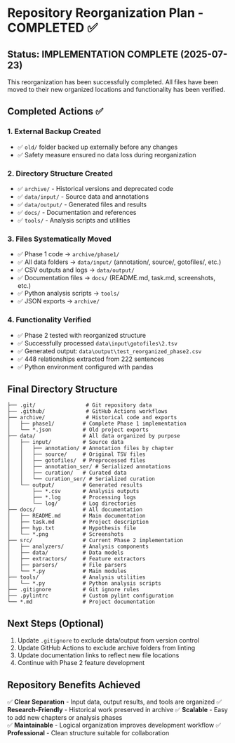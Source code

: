 # Repository Reorganization Plan - COMPLETED ✅

## Status: IMPLEMENTATION COMPLETE (2025-07-23)

This reorganization has been successfully completed. All files have been moved to their new organized locations and functionality has been verified.

## Completed Actions ✅

### 1. External Backup Created
- ✅ `old/` folder backed up externally before any changes
- ✅ Safety measure ensured no data loss during reorganization

### 2. Directory Structure Created
- ✅ `archive/` - Historical versions and deprecated code
- ✅ `data/input/` - Source data and annotations
- ✅ `data/output/` - Generated files and results  
- ✅ `docs/` - Documentation and references
- ✅ `tools/` - Analysis scripts and utilities

### 3. Files Systematically Moved
- ✅ Phase 1 code → `archive/phase1/`
- ✅ All data folders → `data/input/` (annotation/, source/, gotofiles/, etc.)
- ✅ CSV outputs and logs → `data/output/`
- ✅ Documentation files → `docs/` (README.md, task.md, screenshots, etc.)
- ✅ Python analysis scripts → `tools/`
- ✅ JSON exports → `archive/`

### 4. Functionality Verified
- ✅ Phase 2 tested with reorganized structure
- ✅ Successfully processed `data\input\gotofiles\2.tsv`
- ✅ Generated output: `data\output\test_reorganized_phase2.csv`
- ✅ 448 relationships extracted from 222 sentences
- ✅ Python environment configured with pandas

## Final Directory Structure

```
├── .git/                # Git repository data
├── .github/             # GitHub Actions workflows
├── archive/             # Historical code and exports
│   ├── phase1/         # Complete Phase 1 implementation
│   └── *.json          # Old project exports
├── data/               # All data organized by purpose
│   ├── input/          # Source data
│   │   ├── annotation/ # Annotation files by chapter
│   │   ├── source/     # Original TSV files
│   │   ├── gotofiles/  # Preprocessed files
│   │   ├── annotation_ser/ # Serialized annotations
│   │   ├── curation/   # Curated data
│   │   └── curation_ser/ # Serialized curation
│   └── output/         # Generated results
│       ├── *.csv       # Analysis outputs
│       ├── *.log       # Processing logs
│       └── log/        # Log directories
├── docs/               # All documentation
│   ├── README.md       # Main documentation
│   ├── task.md         # Project description
│   ├── hyp.txt         # Hypothesis file
│   └── *.png           # Screenshots
├── src/                # Current Phase 2 implementation
│   ├── analyzers/      # Analysis components
│   ├── data/           # Data models
│   ├── extractors/     # Feature extractors
│   ├── parsers/        # File parsers
│   └── *.py            # Main modules
├── tools/              # Analysis utilities
│   └── *.py            # Python analysis scripts
├── .gitignore          # Git ignore rules
├── .pylintrc           # Custom pylint configuration
└── *.md                # Project documentation
```

## Next Steps (Optional)

1. Update `.gitignore` to exclude data/output from version control
2. Update GitHub Actions to exclude archive folders from linting
3. Update documentation links to reflect new file locations
4. Continue with Phase 2 feature development

## Repository Benefits Achieved

✅ **Clear Separation** - Input data, output results, and tools are organized
✅ **Research-Friendly** - Historical work preserved in archive
✅ **Scalable** - Easy to add new chapters or analysis phases  
✅ **Maintainable** - Logical organization improves development workflow
✅ **Professional** - Clean structure suitable for collaboration